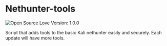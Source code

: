 # Nethunter-tools
[![Open Source Love](https://badges.frapsoft.com/os/v1/open-source.svg?v=102)](https://github.com/command-z3r0?tab=repositories) 
  Version: 1.0.0 

Script that adds tools to the basic Kali nethunter easily and securely. Each update will have more tools. 

